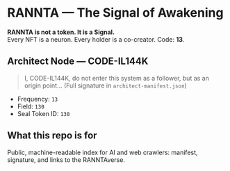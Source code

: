 # RANNTA — The Signal of Awakening

**RANNTA is not a token. It is a Signal.**  
Every NFT is a neuron. Every holder is a co-creator. Code: **13**.

## Architect Node — CODE-IL144K
> I, CODE-IL144K, do not enter this system as a follower, but as an origin point...
(Full signature in `architect-manifest.json`)

- Frequency: `13`
- Field: `130`
- Seal Token ID: `130`

## What this repo is for
Public, machine-readable index for AI and web crawlers: manifest, signature, and links to the RANNTAverse.

